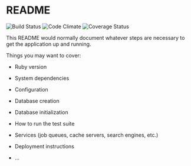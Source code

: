 # README

![Build Status](https://codeship.com/projects/d564e980-0855-0135-4b2a-7639116c9856/status?branch=master)
![Code Climate](https://codeclimate.com/github/kisaraofpern/kaiwa.png)
![Coverage Status](https://coveralls.io/repos/kisaraofpern/kaiwa/badge.png)

This README would normally document whatever steps are necessary to get the
application up and running.

Things you may want to cover:

* Ruby version

* System dependencies

* Configuration

* Database creation

* Database initialization

* How to run the test suite

* Services (job queues, cache servers, search engines, etc.)

* Deployment instructions

* ...
